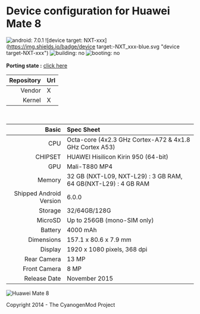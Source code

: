 Device configuration for Huawei Mate 8
=====================================
![android: 7.0.1](https://img.shields.io/badge/android:-7.1.x-blue.svg "booting-no")
![device target: NXT-xxx](https://img.shields.io/badge/device target:-NXT_xxx-blue.svg "device target-NXT-xxx")
![building: no](https://img.shields.io/badge/building:-yes-red.svg "building-no")
![booting: no](https://img.shields.io/badge/booting:-yes-red.svg "booting-no")
<br/><br/>
**Porting state :** [click here](https://github.com/PaulFasola/android_device_huawei_next/projects/2)


Repository  | Url
-----------:|:-------------------------
Vendor      | X
Kernel      | X  
<br />

Basic   | Spec Sheet
-------:|:-------------------------
CPU     | Octa-core (4x2.3 GHz Cortex-A72 & 4x1.8 GHz Cortex A53)
CHIPSET | HUAWEI Hisilicon Kirin 950 (64-bit)
GPU     | Mali-T880 MP4
Memory  | 32 GB (NXT-L09, NXT-L29) : 3 GB RAM, 64 GB(NXT-L29) : 4 GB RAM
Shipped Android Version | 6.0.0
Storage | 32/64GB/128G
MicroSD | Up to 256GB (mono-SIM only)
Battery | 4000 mAh
Dimensions | 157.1 x 80.6 x 7.9 mm
Display | 1920 x 1080 pixels, 368 dpi
Rear Camera  | 13 MP
Front Camera | 8 MP
Release Date | November 2015


![Huawei Mate 8](http://files.paulfasola.fr/CyanogenMod/Huawei-Mate-8.jpg "Huawei Mate 8")

Copyright 2014 - The CyanogenMod Project
